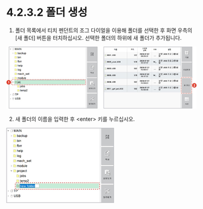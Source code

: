 # 4.2.3.2 폴더 생성

1.	폴더 목록에서 티치 펜던트의 조그 다이얼을 이용해 폴더를 선택한 후 화면 우측의 \[새 폴더\] 버튼을 터치하십시오. 선택한 폴더의 하위에 새 폴더가 추가됩니다.

![](../../../.gitbook/assets/image%20%28116%29.png)

2.	새 폴더의 이름을 입력한 후 &lt;enter&gt; 키를 누르십시오.

![](../../../.gitbook/assets/image%20%28131%29.png)

